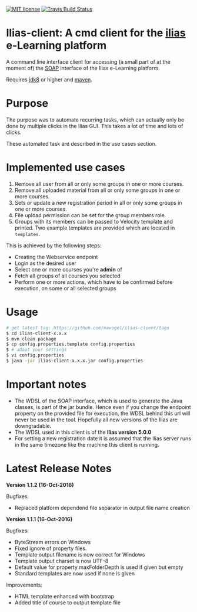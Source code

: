 [![MIT license](http://img.shields.io/badge/license-MIT-brightgreen.svg)](http://opensource.org/licenses/MIT)
[![Travis Build Status](https://travis-ci.org/mavogel/ilias-client.svg?branch=master)](https://travis-ci.org/mavogel/ilias-client)
<!--[![AppVeyor Build status](https://ci.appveyor.com/api/projects/status/64700ul3m9y88agi/branch/master?svg=true)](https://ci.appveyor.com/project/FibreFoX/javafx-maven-plugin/branch/master)-->

Ilias-client: A cmd client for the [ilias](http://ilias.de/) e-Learning platform
================================================================================

A command line interface client for accessing (a small part of at the moment of) the [SOAP](https://en.wikipedia.org/wiki/SOAP) interface of the Ilias e-Learning platform.

Requires [jdk8](http://www.oracle.com/technetwork/java/javase/downloads/jdk8-downloads-2133151.html) or higher and [maven](https://maven.apache.org/).

Purpose
=======
The purpose was to automate recurring tasks, which can actually only be done by multiple clicks in the Ilias GUI. This takes a lot of time and lots of clicks.
   
These automated task are described in the use cases section.

Implemented use cases
=====================
1. Remove all user from all or only some groups in one or more courses.
2. Remove all uploaded material from all or only some groups in one or more courses.
3. Sets or update a new registration period in all or only some groups in one or more courses.
4. File upload permission can be set for the group members role.
5. Groups with its members can be passed to Velocity template and printed. Two example templates are provided which are located in `templates`. 

This is achieved by the following steps:
- Creating the Webservice endpoint
- Login as the desired user
- Select one or more courses you're **admin** of
- Fetch all groups of all courses you selected
- Perform one or more actions, which have to be confirmed before execution, on some or all selected groups

Usage
=====
```bash
# get latest tag: https://github.com/mavogel/ilias-client/tags
$ cd ilias-client-x.x.x
$ mvn clean package
$ cp config.properties.template config.properties
$ # adapt your settings 
$ vi config.properties
$ java -jar ilias-client-x.x.x.jar config.properties
```

Important notes
===============
- The WDSL of the SOAP interface, which is used to generate the Java classes, is part of the jar bundle. Hence even if you change the endpoint property on the provided file for execution, the WDSL behind this url will never be used in the tool. Hopefully all new versions of the Ilias are downgradable.
- The WDSL used in this client is of the **Ilias version 5.0.0**
- For setting a new registration date it is assumed that the Ilias server runs in the same timezone like the machine this client is running.  


Latest Release Notes
====================

**Version 1.1.2 (16-Oct-2016)**

Bugfixes:
* Replaced platform dependend file separator in output file name creation

**Version 1.1.1 (16-Oct-2016)**

Bugfixes:
* ByteStream errors on Windows
* Fixed ignore of property files.
* Template output filename is now correct for Windows
* Template output charset is now UTF-8
* Default value for property maxFolderDepth is used if given but empty
* Standard templates are now used if none is given

Improvements:
* HTML template enhanced with bootstrap
* Added title of course to output template file